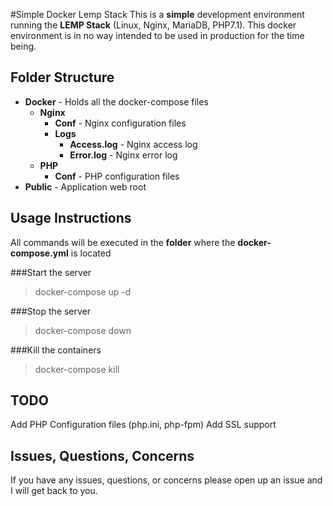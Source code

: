 #Simple Docker Lemp Stack
This is a **simple** development environment running the **LEMP Stack** (Linux, Nginx, MariaDB, PHP7.1). 
This docker environment is in no way intended to be used in production for the time being. 

Folder Structure
------

- **Docker** - Holds all the docker-compose files
    - **Nginx**  
        - **Conf** - Nginx configuration files
        - **Logs**
            - **Access.log** - Nginx access log
            - **Error.log** - Nginx error log
    - **PHP**
        - **Conf** - PHP configuration files        
- **Public** - Application web root 

Usage Instructions
------

All commands will be executed in the **folder** where the **docker-compose.yml** is located

###Start the server
> docker-compose up -d

###Stop the server
> docker-compose down

###Kill the containers
> docker-compose kill

TODO
------
Add PHP Configuration files (php.ini, php-fpm)
Add SSL support

Issues, Questions, Concerns
------
If you have any issues, questions, or concerns please open up an issue and I will get back to you.